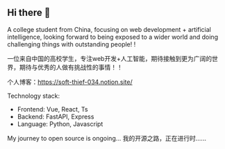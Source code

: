 ## Hi there 👋

<!--
**zjtdzyx/zjtdzyx** is a ✨ _special_ ✨ repository because its `README.md` (this file) appears on your GitHub profile.

Here are some ideas to get you started:

- 🔭 I’m currently working on ...
- 🌱 I’m currently learning ...
- 👯 I’m looking to collaborate on ...
- 🤔 I’m looking for help with ...
- 💬 Ask me about ...
- 📫 How to reach me: ...
- 😄 Pronouns: ...
- ⚡ Fun fact: ...
-->

A college student from China, focusing on web development + artificial intelligence, looking forward to being exposed to a wider world and doing challenging things with outstanding people! !

一位来自中国的高校学生，专注web开发+人工智能，期待接触到更为广阔的世界，期待与优秀的人做有挑战性的事情！！

个人博客：https://soft-thief-034.notion.site/

Technology stack:

- Frontend: Vue, React, Ts
- Backend: FastAPI, Express
- Language: Python, Javascript


My journey to open source is ongoing...
我的开源之路，正在进行时......

